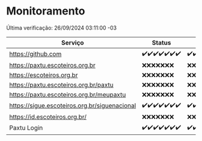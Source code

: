 # Monitoramento

Última verificação: 26/09/2024 03:11:00 -03

|Serviço|Status|Últimas 24h|
|---|---|---|
|https://github.com|<span title="2024-09-19: OK=23">✔️</span><span title="2024-09-20: OK=23">✔️</span><span title="2024-09-21: OK=23">✔️</span><span title="2024-09-22: OK=23">✔️</span><span title="2024-09-23: OK=23">✔️</span><span title="2024-09-24: OK=23">✔️</span><span title="2024-09-25: OK=5">✔️</span>|<span title="25/09/2024 03:11:00 -03 : 200">✔️</span><span title="25/09/2024 04:08:00 -03 : 200">✔️</span><span title="25/09/2024 05:11:00 -03 : 200">✔️</span><span title="25/09/2024 06:08:00 -03 : 200">✔️</span><span title="25/09/2024 07:09:00 -03 : 200">✔️</span><span title="25/09/2024 08:07:00 -03 : 200">✔️</span><span title="25/09/2024 09:15:00 -03 : 200">✔️</span><span title="25/09/2024 10:18:00 -03 : 200">✔️</span><span title="25/09/2024 11:07:00 -03 : 200">✔️</span><span title="25/09/2024 12:08:00 -03 : 200">✔️</span><span title="25/09/2024 13:09:00 -03 : 200">✔️</span><span title="25/09/2024 14:07:00 -03 : 200">✔️</span><span title="25/09/2024 15:10:00 -03 : 200">✔️</span><span title="25/09/2024 16:06:00 -03 : 200">✔️</span><span title="25/09/2024 17:09:00 -03 : 200">✔️</span><span title="25/09/2024 18:07:00 -03 : 200">✔️</span><span title="25/09/2024 19:07:00 -03 : 200">✔️</span><span title="25/09/2024 20:07:00 -03 : 200">✔️</span><span title="25/09/2024 21:39:00 -03 : 200">✔️</span><span title="25/09/2024 23:10:00 -03 : 200">✔️</span><span title="26/09/2024 00:14:00 -03 : 200">✔️</span><span title="26/09/2024 01:10:00 -03 : 200">✔️</span><span title="26/09/2024 02:08:00 -03 : 200">✔️</span><span title="26/09/2024 03:11:00 -03 : 200">✔️</span>|
|https://paxtu.escoteiros.org.br|<span title="2024-09-19: Falhas=23">❌</span><span title="2024-09-20: Falhas=23">❌</span><span title="2024-09-21: Falhas=23">❌</span><span title="2024-09-22: Falhas=23">❌</span><span title="2024-09-23: Falhas=23">❌</span><span title="2024-09-24: Falhas=23">❌</span><span title="2024-09-25: Falhas=5">❌</span>|<span title="25/09/2024 03:11:00 -03 : 403">❌</span><span title="25/09/2024 04:08:00 -03 : 403">❌</span><span title="25/09/2024 05:11:00 -03 : 403">❌</span><span title="25/09/2024 06:08:00 -03 : 403">❌</span><span title="25/09/2024 07:09:00 -03 : 403">❌</span><span title="25/09/2024 08:07:00 -03 : 403">❌</span><span title="25/09/2024 09:15:00 -03 : 403">❌</span><span title="25/09/2024 10:18:00 -03 : 403">❌</span><span title="25/09/2024 11:07:00 -03 : 403">❌</span><span title="25/09/2024 12:08:00 -03 : 403">❌</span><span title="25/09/2024 13:09:00 -03 : 403">❌</span><span title="25/09/2024 14:07:00 -03 : 403">❌</span><span title="25/09/2024 15:10:00 -03 : 403">❌</span><span title="25/09/2024 16:06:00 -03 : 403">❌</span><span title="25/09/2024 17:09:00 -03 : 403">❌</span><span title="25/09/2024 18:07:00 -03 : 403">❌</span><span title="25/09/2024 19:07:00 -03 : 403">❌</span><span title="25/09/2024 20:07:00 -03 : 403">❌</span><span title="25/09/2024 21:39:00 -03 : 403">❌</span><span title="25/09/2024 23:10:00 -03 : 403">❌</span><span title="26/09/2024 00:14:00 -03 : 403">❌</span><span title="26/09/2024 01:10:00 -03 : 403">❌</span><span title="26/09/2024 02:08:00 -03 : 403">❌</span><span title="26/09/2024 03:11:00 -03 : 403">❌</span>|
|https://escoteiros.org.br|<span title="2024-09-19: Falhas=23">❌</span><span title="2024-09-20: Falhas=23">❌</span><span title="2024-09-21: Falhas=23">❌</span><span title="2024-09-22: Falhas=23">❌</span><span title="2024-09-23: Falhas=23">❌</span><span title="2024-09-24: Falhas=23">❌</span><span title="2024-09-25: Falhas=5">❌</span>|<span title="25/09/2024 03:11:00 -03 : 403">❌</span><span title="25/09/2024 04:08:00 -03 : 403">❌</span><span title="25/09/2024 05:11:00 -03 : 403">❌</span><span title="25/09/2024 06:08:00 -03 : 403">❌</span><span title="25/09/2024 07:09:00 -03 : 403">❌</span><span title="25/09/2024 08:07:00 -03 : 403">❌</span><span title="25/09/2024 09:15:00 -03 : 403">❌</span><span title="25/09/2024 10:18:00 -03 : 403">❌</span><span title="25/09/2024 11:07:00 -03 : 403">❌</span><span title="25/09/2024 12:08:00 -03 : 403">❌</span><span title="25/09/2024 13:09:00 -03 : 403">❌</span><span title="25/09/2024 14:07:00 -03 : 403">❌</span><span title="25/09/2024 15:10:00 -03 : 403">❌</span><span title="25/09/2024 16:06:00 -03 : 403">❌</span><span title="25/09/2024 17:09:00 -03 : 403">❌</span><span title="25/09/2024 18:07:00 -03 : 403">❌</span><span title="25/09/2024 19:07:00 -03 : 403">❌</span><span title="25/09/2024 20:07:00 -03 : 403">❌</span><span title="25/09/2024 21:39:00 -03 : 403">❌</span><span title="25/09/2024 23:10:00 -03 : 403">❌</span><span title="26/09/2024 00:14:00 -03 : 403">❌</span><span title="26/09/2024 01:10:00 -03 : 403">❌</span><span title="26/09/2024 02:08:00 -03 : 403">❌</span><span title="26/09/2024 03:11:00 -03 : 403">❌</span>|
|https://paxtu.escoteiros.org.br/paxtu|<span title="2024-09-19: Falhas=23">❌</span><span title="2024-09-20: Falhas=23">❌</span><span title="2024-09-21: Falhas=23">❌</span><span title="2024-09-22: Falhas=23">❌</span><span title="2024-09-23: Falhas=23">❌</span><span title="2024-09-24: Falhas=23">❌</span><span title="2024-09-25: Falhas=5">❌</span>|<span title="25/09/2024 03:11:00 -03 : 403">❌</span><span title="25/09/2024 04:08:00 -03 : 403">❌</span><span title="25/09/2024 05:11:00 -03 : 403">❌</span><span title="25/09/2024 06:08:00 -03 : 403">❌</span><span title="25/09/2024 07:09:00 -03 : 403">❌</span><span title="25/09/2024 08:07:00 -03 : 403">❌</span><span title="25/09/2024 09:15:00 -03 : 403">❌</span><span title="25/09/2024 10:18:00 -03 : 403">❌</span><span title="25/09/2024 11:07:00 -03 : 403">❌</span><span title="25/09/2024 12:08:00 -03 : 403">❌</span><span title="25/09/2024 13:09:00 -03 : 403">❌</span><span title="25/09/2024 14:07:00 -03 : 403">❌</span><span title="25/09/2024 15:10:00 -03 : 403">❌</span><span title="25/09/2024 16:06:00 -03 : 403">❌</span><span title="25/09/2024 17:09:00 -03 : 403">❌</span><span title="25/09/2024 18:07:00 -03 : 403">❌</span><span title="25/09/2024 19:07:00 -03 : 403">❌</span><span title="25/09/2024 20:07:00 -03 : 403">❌</span><span title="25/09/2024 21:39:00 -03 : 403">❌</span><span title="25/09/2024 23:10:00 -03 : 403">❌</span><span title="26/09/2024 00:14:00 -03 : 403">❌</span><span title="26/09/2024 01:10:00 -03 : 403">❌</span><span title="26/09/2024 02:08:00 -03 : 403">❌</span><span title="26/09/2024 03:11:00 -03 : 403">❌</span>|
|https://paxtu.escoteiros.org.br/meupaxtu|<span title="2024-09-19: Falhas=23">❌</span><span title="2024-09-20: Falhas=23">❌</span><span title="2024-09-21: Falhas=23">❌</span><span title="2024-09-22: Falhas=23">❌</span><span title="2024-09-23: Falhas=23">❌</span><span title="2024-09-24: Falhas=23">❌</span><span title="2024-09-25: Falhas=5">❌</span>|<span title="25/09/2024 03:11:00 -03 : 403">❌</span><span title="25/09/2024 04:08:00 -03 : 403">❌</span><span title="25/09/2024 05:11:00 -03 : 403">❌</span><span title="25/09/2024 06:08:00 -03 : 403">❌</span><span title="25/09/2024 07:09:00 -03 : 403">❌</span><span title="25/09/2024 08:07:00 -03 : 403">❌</span><span title="25/09/2024 09:15:00 -03 : 403">❌</span><span title="25/09/2024 10:18:00 -03 : 403">❌</span><span title="25/09/2024 11:07:00 -03 : 403">❌</span><span title="25/09/2024 12:08:00 -03 : 403">❌</span><span title="25/09/2024 13:09:00 -03 : 403">❌</span><span title="25/09/2024 14:07:00 -03 : 403">❌</span><span title="25/09/2024 15:10:00 -03 : 403">❌</span><span title="25/09/2024 16:06:00 -03 : 403">❌</span><span title="25/09/2024 17:09:00 -03 : 403">❌</span><span title="25/09/2024 18:07:00 -03 : 403">❌</span><span title="25/09/2024 19:07:00 -03 : 403">❌</span><span title="25/09/2024 20:07:00 -03 : 403">❌</span><span title="25/09/2024 21:39:00 -03 : 403">❌</span><span title="25/09/2024 23:10:00 -03 : 403">❌</span><span title="26/09/2024 00:14:00 -03 : 403">❌</span><span title="26/09/2024 01:10:00 -03 : 403">❌</span><span title="26/09/2024 02:08:00 -03 : 403">❌</span><span title="26/09/2024 03:11:00 -03 : 403">❌</span>|
|https://sigue.escoteiros.org.br/siguenacional|<span title="2024-09-19: OK=23">✔️</span><span title="2024-09-20: OK=23">✔️</span><span title="2024-09-21: OK=23">✔️</span><span title="2024-09-22: OK=23">✔️</span><span title="2024-09-23: OK=23">✔️</span><span title="2024-09-24: OK=23">✔️</span><span title="2024-09-25: OK=5">✔️</span>|<span title="25/09/2024 03:11:00 -03 : 200">✔️</span><span title="25/09/2024 04:08:00 -03 : 200">✔️</span><span title="25/09/2024 05:11:00 -03 : 200">✔️</span><span title="25/09/2024 06:08:00 -03 : 200">✔️</span><span title="25/09/2024 07:09:00 -03 : 200">✔️</span><span title="25/09/2024 08:07:00 -03 : 200">✔️</span><span title="25/09/2024 09:15:00 -03 : 200">✔️</span><span title="25/09/2024 10:18:00 -03 : 200">✔️</span><span title="25/09/2024 11:07:00 -03 : 200">✔️</span><span title="25/09/2024 12:08:00 -03 : 200">✔️</span><span title="25/09/2024 13:09:00 -03 : 200">✔️</span><span title="25/09/2024 14:07:00 -03 : 200">✔️</span><span title="25/09/2024 15:10:00 -03 : 200">✔️</span><span title="25/09/2024 16:06:00 -03 : 200">✔️</span><span title="25/09/2024 17:09:00 -03 : 200">✔️</span><span title="25/09/2024 18:07:00 -03 : 200">✔️</span><span title="25/09/2024 19:07:00 -03 : 200">✔️</span><span title="25/09/2024 20:07:00 -03 : 200">✔️</span><span title="25/09/2024 21:39:00 -03 : 200">✔️</span><span title="25/09/2024 23:10:00 -03 : 200">✔️</span><span title="26/09/2024 00:14:00 -03 : 200">✔️</span><span title="26/09/2024 01:10:00 -03 : 200">✔️</span><span title="26/09/2024 02:08:00 -03 : 200">✔️</span><span title="26/09/2024 03:11:00 -03 : 200">✔️</span>|
|https://id.escoteiros.org.br/|<span title="2024-09-19: Falhas=23">❌</span><span title="2024-09-20: Falhas=23">❌</span><span title="2024-09-21: Falhas=23">❌</span><span title="2024-09-22: Falhas=23">❌</span><span title="2024-09-23: Falhas=23">❌</span><span title="2024-09-24: Falhas=23">❌</span><span title="2024-09-25: Falhas=5">❌</span>|<span title="25/09/2024 03:11:00 -03 : 403">❌</span><span title="25/09/2024 04:08:00 -03 : 403">❌</span><span title="25/09/2024 05:11:00 -03 : 403">❌</span><span title="25/09/2024 06:08:00 -03 : 403">❌</span><span title="25/09/2024 07:09:00 -03 : 403">❌</span><span title="25/09/2024 08:07:00 -03 : 403">❌</span><span title="25/09/2024 09:15:00 -03 : 403">❌</span><span title="25/09/2024 10:18:00 -03 : 403">❌</span><span title="25/09/2024 11:07:00 -03 : 403">❌</span><span title="25/09/2024 12:08:00 -03 : 403">❌</span><span title="25/09/2024 13:09:00 -03 : 403">❌</span><span title="25/09/2024 14:07:00 -03 : 403">❌</span><span title="25/09/2024 15:10:00 -03 : 403">❌</span><span title="25/09/2024 16:06:00 -03 : 403">❌</span><span title="25/09/2024 17:09:00 -03 : 403">❌</span><span title="25/09/2024 18:07:00 -03 : 403">❌</span><span title="25/09/2024 19:07:00 -03 : 403">❌</span><span title="25/09/2024 20:07:00 -03 : 403">❌</span><span title="25/09/2024 21:39:00 -03 : 403">❌</span><span title="25/09/2024 23:10:00 -03 : 403">❌</span><span title="26/09/2024 00:14:00 -03 : 403">❌</span><span title="26/09/2024 01:10:00 -03 : 403">❌</span><span title="26/09/2024 02:08:00 -03 : 403">❌</span><span title="26/09/2024 03:11:00 -03 : 403">❌</span>|
|Paxtu Login|<span title="2024-09-19: OK=23">✔️</span><span title="2024-09-20: OK=23">✔️</span><span title="2024-09-21: OK=23">✔️</span><span title="2024-09-22: OK=23">✔️</span><span title="2024-09-23: OK=23">✔️</span><span title="2024-09-24: OK=23">✔️</span><span title="2024-09-25: OK=5">✔️</span>|<span title="25/09/2024 03:12:00 -03 : 200">✔️</span><span title="25/09/2024 04:08:00 -03 : 200">✔️</span><span title="25/09/2024 05:11:00 -03 : 200">✔️</span><span title="25/09/2024 06:08:00 -03 : 200">✔️</span><span title="25/09/2024 07:09:00 -03 : 200">✔️</span><span title="25/09/2024 08:07:00 -03 : 200">✔️</span><span title="25/09/2024 09:15:00 -03 : 200">✔️</span><span title="25/09/2024 10:18:00 -03 : 200">✔️</span><span title="25/09/2024 11:07:00 -03 : 200">✔️</span><span title="25/09/2024 12:08:00 -03 : 200">✔️</span><span title="25/09/2024 13:09:00 -03 : 200">✔️</span><span title="25/09/2024 14:07:00 -03 : 200">✔️</span><span title="25/09/2024 15:10:00 -03 : 200">✔️</span><span title="25/09/2024 16:06:00 -03 : 200">✔️</span><span title="25/09/2024 17:09:00 -03 : 200">✔️</span><span title="25/09/2024 18:07:00 -03 : 200">✔️</span><span title="25/09/2024 19:07:00 -03 : 200">✔️</span><span title="25/09/2024 20:07:00 -03 : 200">✔️</span><span title="25/09/2024 21:39:00 -03 : 200">✔️</span><span title="25/09/2024 23:10:00 -03 : 200">✔️</span><span title="26/09/2024 00:14:00 -03 : 200">✔️</span><span title="26/09/2024 01:10:00 -03 : 200">✔️</span><span title="26/09/2024 02:08:00 -03 : 200">✔️</span><span title="26/09/2024 03:11:00 -03 : 200">✔️</span>|
